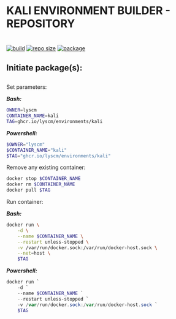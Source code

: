 # KALI ENVIRONMENT BUILDER - REPOSITORY <h1> 
 
[![build](https://img.shields.io/github/workflow/status/lyscm/ethical-hacking-kali/ethical-hacking-kali%20-%20ci?logo=github)](https://github.com/lyscm/ethical-hacking-kali/blob/master/.github/workflows/build-action.yml)
[![repo size](https://img.shields.io/github/repo-size/lyscm/ethical-hacking-kali?logo=github)](https://github.com/lyscm/ethical-hacking-kali)
[![package](https://img.shields.io/static/v1?label=package&message=kali&color=yellowgreen&logo=github)](https://github.com/lyscm/ethical-hacking-kali/pkgs/container/ethical%2hacking%2kali)

## Initiate package(s): <h2> 

Set parameters:

***Bash:***
```bash
OWNER=lyscm
CONTAINER_NAME=kali
TAG=ghcr.io/lyscm/environments/kali
```

***Powershell:***
```powershell
$OWNER="lyscm"
$CONTAINER_NAME="kali"
$TAG="ghcr.io/lyscm/environments/kali"
```

Remove any existing container:

```bash
docker stop $CONTAINER_NAME
docker rm $CONTAINER_NAME
docker pull $TAG
```

Run container:

***Bash:***
```bash
docker run \
    -d \
    --name $CONTAINER_NAME \
    --restart unless-stopped \
    -v /var/run/docker.sock:/var/run/docker-host.sock \
    --net=host \
    $TAG
```

***Powershell:***
```powershell
docker run `
    -d `
    --name $CONTAINER_NAME `
    --restart unless-stopped `
    -v /var/run/docker.sock:/var/run/docker-host.sock `
    $TAG
```
